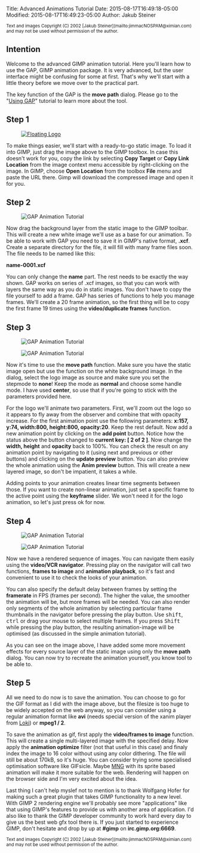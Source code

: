Title: Advanced Animations Tutorial
Date: 2015-08-17T16:49:18-05:00
Modified: 2015-08-17T16:49:23-05:00
Author: Jakub Steiner

<small>
Text and images Copyright (C) 2002 [Jakub Steiner](mailto:jimmacNOSPAM@ximian.com) and may not be used without permission of the author.
</small>

## Intention

Welcome to the advanced GIMP animation tutorial. Here you'll learn how to use the GAP, GIMP animation package. It is very advanced, but the user interface might be confusing for some at first. That's why we'll start with a little theory before we move over to the practical part.

The key function of the GAP is the **move path** dialog. Please go to the "[Using GAP](/tutorials/Using_GAP/)" tutorial to learn more about the tool.

## Step 1

<figure>
<a href="gap-static.xcf.bz2"><img src="{filename}gap-static.png" alt="Floating Logo" /></a>
</figure>


To make things easier, we'll start with a ready-to-go static image. To load it into GIMP, just drag the image above to the GIMP toolbox. In case this doesn't work for you, copy the link by selecting **Copy Target** or **Copy Link Location** from the image context menu accessible by right-clicking on the image. In GIMP, choose **Open Location** from the toolbox **File** menu and paste the URL there. Gimp will download the compressed image and open it for you.

## Step 2

<figure>
<img src="{filename}gap-duplicate.png" alt="GAP Animation Tutorial" />
</figure>

Now drag the background layer from the static image to the GIMP toolbar. This will create a new white image we'll use as a base for our animation. To be able to work with GAP you need to save it in GIMP's native format, **.xcf**. Create a separate directory for the file, it will fill with many frame files soon. The file needs to be named like this:

**name-0001.xcf**

You can only change the **name** part. The rest needs to be exactly the way shown. GAP works on series of .xcf images, so that you can work with layers the same way as you do in static images. You don't have to copy the file yourself to add a frame. GAP has series of functions to help you manage frames. We'll create a 20 frame animation, so the first thing will be to copy the first frame 19 times using the **video/duplicate frames** function.

## Step 3

<figure>
<img src="{filename}gap-source.png" alt="GAP Animation Tutorial" />
</figure>

<figure>
<img src="{filename}gap-move.png" alt="GAP Animation Tutorial" />
</figure>

Now it's time to use the **move path** function. Make sure you have the static image open but use the function on the white background image. In the dialog, select the logo image as source and make sure you set the stepmode to **none**! Keep the mode as **normal** and choose some handle mode. I have used **center**, so use that if you're going to stick with the parameters provided here.

For the logo we'll animate two parameters. First, we'll zoom out the logo so it appears to fly away from the observer and combine that with opacity increase. For the first animation point use the following parameters: **x:157, y:74, width:800, height:800, opacity:20**. Keep the rest default. Now add a new animation point by clicking on the **add point** button. Notice how the status above the button changed to **current key: [ 2 of 2 ]**. Now change the **width, height** and **opacity** back to 100%. You can check the result on any animation point by navigating to it (using next and previous or other buttons) and clicking on the **update preview** button. You can also preview the whole animation using the **Anim preview** button. This will create a new layered image, so don't be impatient, it takes a while.

Adding points to your animation creates linear time segments between those. If you want to create non-linear animation, just set a specific frame to the active point using the **keyframe** slider. We won't need it for the logo animation, so let's just press ok for now.

## Step 4

<figure>
<img src="{filename}gap-navi.png" alt="GAP Animation Tutorial" />
</figure>

<figure>
<img src="{filename}gap-final.gif" alt="GAP Animation Tutorial" />
</figure>

Now we have a rendered sequence of images. You can navigate them easily using the **video/VCR navigator**. Pressing play on the navigator will call two functions, **frames to image** and **animation playback**, so it's fast and convenient to use it to check the looks of your animation.

You can also specify the default delay between frames by setting the **framerate** in FPS (frames per second). The higher the value, the smoother the animation will be, but more frames will be needed. You can also render only segments of the whole animation by selecting particular frame thumbnails in the navigator before pressing the play button. Use <kbd>shift</kbd>, <kbd>ctrl</kbd> or drag your mouse to select multiple frames. If you press <kbd>Shift</kbd> while pressing the play button, the resulting animation-image will be optimised (as discussed in the simple animation tutorial).

As you can see on the image above, I have added some more movement effects for every source layer of the static image using only the **move path** dialog. You can now try to recreate the animation yourself, you know tool to be able to.

## Step 5

All we need to do now is to save the animation. You can choose to go for the GIF format as I did with the image above, but the filesize is too huge to be widely accepted on the web anyway, so you can consider using a regular animation format like **avi** (needs special version of the xanim player from [Loki](http://www.lokigames.com)) or **mpeg1 / 2**.

To save the animation as gif, first apply the **video/frames to image** function. This will create a single multi-layered image with the specified delay. Now apply the **animation optimize** filter (not that useful in this case) and finaly index the image to 16 color without using any color dithering. The file will still be about 170kB, so it's huge. You can consider trying some specialised optimisation software like GIFsicle. Maybe [MNG](http://www.libmng.com/) with its sprite based animation will make it more suitable for the web. Rendering will happen on the browser side and I'm very excited about the idea.

Last thing I can't help myslef not to mention is to thank Wolfgang Hofer for making such a great plugin that takes GIMP functionality to a new level. With GIMP 2 rendering engine we'll probably see more "applications" like that using GIMP's features to provide us with another area of application. I'd also like to thank the GIMP developer community to work hard every day to give us the best web gfx tool there is. If you just started to experience GIMP, don't hesitate and drop by up at **#gimp** on **irc.gimp.org:6669**.


<small>
Text and images Copyright (C) 2002 [Jakub Steiner](mailto:jimmacNOSPAM@ximian.com) and may not be used without permission of the author.
</small>
